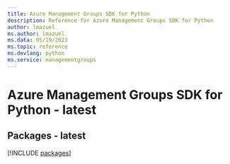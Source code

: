 ```yaml
---
title: Azure Management Groups SDK for Python
description: Reference for Azure Management Groups SDK for Python
author: lmazuel
ms.author: lmazuel
ms.data: 05/19/2023
ms.topic: reference
ms.devlang: python
ms.service: managementgroups
---
```

# Azure Management Groups SDK for Python - latest
## Packages - latest
[!INCLUDE [packages](management-groups-index.md)]